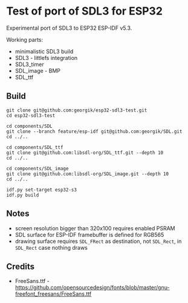 # Test of port of SDL3 for ESP32

Experimental port of SDL3 to ESP32 ESP-IDF v5.3.

Working parts:
- minimalistic SDL3 build
- SDL3 - littlefs integration
- SDL3_timer
- SDL_image - BMP
- SDL_ttf


## Build

```
git clone git@github.com:georgik/esp32-sdl3-test.git
cd esp32-sdl3-test

cd components/SDL
git clone --branch feature/esp-idf git@github.com:georgik/SDL.git
cd ../..

cd components/SDL_ttf
git clone git@github.com:libsdl-org/SDL_ttf.git --depth 10
cd ../..

cd components/SDL_image
git clone git@github.com:libsdl-org/SDL_image.git --depth 10
cd ../..

idf.py set-target esp32-s3
idf.py build
```

## Notes

- screen resolution bigger than 320x100 requires enabled PSRAM
- SDL surface for ESP-IDF framebuffer is defined for RGB565
- drawing surface requires `SDL_FRect` as destination, not `SDL_Rect`, in `SDL_Rect` case nothing draws

## Credits

- FreeSans.ttf - https://github.com/opensourcedesign/fonts/blob/master/gnu-freefont_freesans/FreeSans.ttf
